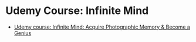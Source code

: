 # Udemy Course: Infinite Mind

- [Udemy course: Infinite Mind: Acquire Photographic Memory & Become a Genius](https://www.udemy.com/course/draft/1421288/learn/lecture/8449776?start=0#content)
